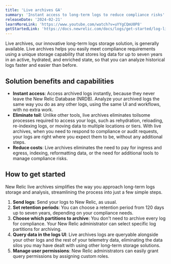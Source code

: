 ```yaml
---
title: 'Live archives GA'
summary: 'Instant access to long-term logs to reduce compliance risks'
releaseDate: '2024-02-21'
learnMoreLink: 'https://www.youtube.com/watch?v=uYYgCQmU0P8'
getStartedLink: 'https://docs.newrelic.com/docs/logs/get-started/log-live-archives'
---
```


Live archives, our innovative long-term logs storage solution, is generally available. Live archives helps you easily meet compliance requirements using a unique storage capability that stores log data for up to seven years in an active, hydrated, and enriched state, so that you can analyze historical logs faster and easier than before.

## Solution benefits and capabilities

- **Instant access**: Access archived logs instantly, because they never leave the New Relic Database (NRDB). Analyze your archived logs the same way you do as any other logs, using the same UI and workflows, with no extra work.
- **Eliminate toil**: Unlike other tools, live archives eliminates toilsome processes required to access your logs, such as rehydration, reloading, re-indexing logs, or moving data to multiple locations or tiers. With live archives, when you need to respond to compliance or audit requests, your logs are right where you expect them to be, without any additional steps.
- **Reduce costs**: Live archives eliminates the need to pay for ingress and egress, indexing, reformatting data, or the need for additional tools to manage compliance risks. 

## How to get started

New Relic live archives simplifies the way you approach long-term logs storage and analysis, streamlining the process into just a few simple steps. 

1. **Send logs**: Send your logs to New Relic, as usual. 
1. **Set retention periods**: You can choose a retention period from 120 days up to seven years, depending on your compliance needs.
1. **Choose which partitions to archive**: You don't need to archive every log for compliance. Your New Relic administrator can select specific log partitions for archiving.
1. **Query data in the logs UI**: Live archives logs are queryable alongside your other logs and the rest of your telemetry data, eliminating the data silos you may have dealt with using other long-term storage solutions. 
1. **Manage user permissions**: New Relic administrators can easily grant query permissions by assigning custom roles. 
